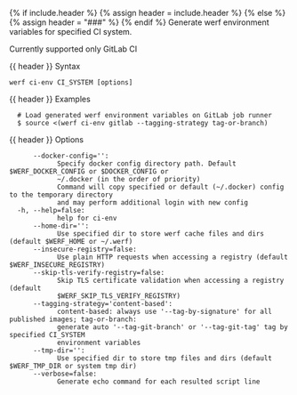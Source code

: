 {% if include.header %}
{% assign header = include.header %}
{% else %}
{% assign header = "###" %}
{% endif %}
Generate werf environment variables for specified CI system.

Currently supported only GitLab CI

{{ header }} Syntax

```shell
werf ci-env CI_SYSTEM [options]
```

{{ header }} Examples

```shell
  # Load generated werf environment variables on GitLab job runner
  $ source <(werf ci-env gitlab --tagging-strategy tag-or-branch)
```

{{ header }} Options

```shell
      --docker-config='':
            Specify docker config directory path. Default $WERF_DOCKER_CONFIG or $DOCKER_CONFIG or  
            ~/.docker (in the order of priority)
            Command will copy specified or default (~/.docker) config to the temporary directory    
            and may perform additional login with new config
  -h, --help=false:
            help for ci-env
      --home-dir='':
            Use specified dir to store werf cache files and dirs (default $WERF_HOME or ~/.werf)
      --insecure-registry=false:
            Use plain HTTP requests when accessing a registry (default $WERF_INSECURE_REGISTRY)
      --skip-tls-verify-registry=false:
            Skip TLS certificate validation when accessing a registry (default                      
            $WERF_SKIP_TLS_VERIFY_REGISTRY)
      --tagging-strategy='content-based':
            content-based: always use '--tag-by-signature' for all published images; tag-or-branch: 
            generate auto '--tag-git-branch' or '--tag-git-tag' tag by specified CI_SYSTEM          
            environment variables
      --tmp-dir='':
            Use specified dir to store tmp files and dirs (default $WERF_TMP_DIR or system tmp dir)
      --verbose=false:
            Generate echo command for each resulted script line
```

